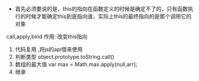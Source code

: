 - 首先必须要说的是，this的指向在函数定义的时候是确定不了的，只有函数执行的时候才能确定this到底指向谁，实际上this的最终指向的是那个调用它的对象






call,apply,bind 
作用:   改变this指向
1. 代码复用 ,将js的api借来使用
2. 判断类型 object.prototype.toString.call()
3. 数组的最大值 
var max = Math.max.apply(null,arr);
4. 继承